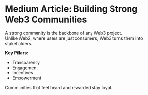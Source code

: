 # Medium Article: Building Strong Web3 Communities

A strong community is the backbone of any Web3 project.  
Unlike Web2, where users are just consumers, Web3 turns them into stakeholders.  

**Key Pillars:**

- Transparency  
- Engagement  
- Incentives  
- Empowerment  

Communities that feel heard and rewarded stay loyal.  
